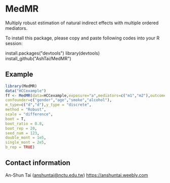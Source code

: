 # MedMR
 Multiply robust estimation of natural indirect effects with multiple ordered mediators.
 
To install this package, please copy and paste following codes into your R session:

install.packages("devtools")
library(devtools)
install_github("AshTai/MedMR")


## Example
```R
library(MedMR)
data("HCCexample")
ff <- MedMR(data=HCCexample,exposure="a",mediators=c("m1","m2"),outcome="y",
confounder=c("gender","age","smoke","alcohol"),
m_type=c("d","d"),y_type = "discrete",
method = "Robust",
scale = "difference",
boot = T,
boot_ratio = 0.8,
boot_rep = 20,
seed_num = 123,
double_mont = 1e5,
single_mont = 2e5,
b_rep = TRUE)
```

## Contact information
An-Shun Tai ([anshuntai@nctu.edu.tw](mailto:anshuntai@nctu.edu.tw))
https://anshuntai.weebly.com
